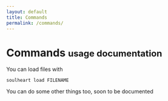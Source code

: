 ```yaml
---
layout: default
title: Commands
permalink: /commands/
---
```


<div class="page-header"><h1>
Commands <small>usage documentation</small>
</h1>
</div>

You can load files with

    soulheart load FILENAME

You can do some other things too, soon to be documented